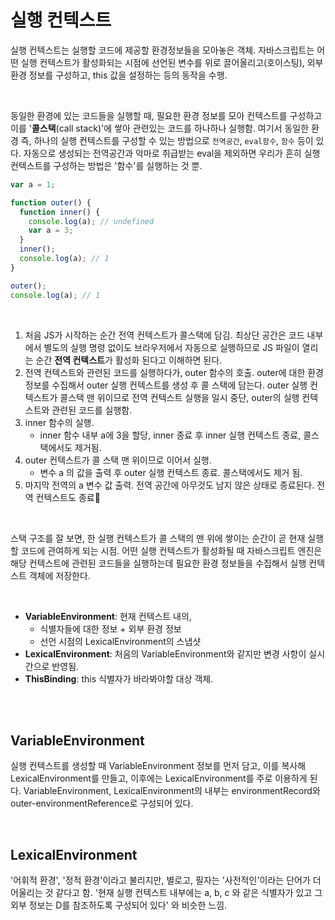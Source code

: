 # 실행 컨텍스트

실행 컨텍스트는 실행할 코드에 제공할 환경정보들을 모아놓은 객체. 자바스크립트는 어떤 실행 컨텍스트가 활성화되는 시점에 선언된 변수를 위로 끌어올리고(호이스팅), 외부 환경 정보를 구성하고, this 값을 설정하는 등의 동작을 수행.

<br/>

동일한 환경에 있는 코드들을 실행할 때, 필요한 환경 정보를 모아 컨텍스트를 구성하고 이를 '**콜스택**(call stack)'에 쌓아 관련있는 코드를 하나하나 실행함. 여기서 동일한 환경 즉, 하나의 실행 컨텍스트를 구성할 수 있는 방법으로 `전역공간`, `eval함수`, `함수` 등이 있다.
자동으로 생성되는 전역공간과 악마로 취급받는 eval을 제외하면 우리가 흔히 실행 컨텍스트를 구성하는 방법은 '함수'를 실행하는 것 뿐.

```js
var a = 1;

function outer() {
  function inner() {
    console.log(a); // undefined
    var a = 3;
  }
  inner();
  console.log(a); // 1
}

outer();
console.log(a); // 1
```

<br/>

1. 처음 JS가 시작하는 순간 전역 컨텍스트가 콜스택에 담김. 최상단 공간은 코드 내부에서 별도의 실행 명령 없이도 브라우저에서 자동으로 실행하므로 JS 파일이 열리는 순간 **전역 컨텍스트**가 활성화 된다고 이해하면 된다.
2. 전역 컨텍스트와 관련된 코드를 실행하다가, outer 함수의 호출. outer에 대한 환경 정보를 수집해서 outer 실행 컨텍스트를 생성 후 콜 스택에 담는다. outer 실행 컨텍스트가 콜스택 맨 위이므로 전역 컨텍스트 실행을 일시 중단, outer의 실행 컨텍스트와 관련된 코드를 실행함.
3. inner 함수의 실행. 
	- inner 함수 내부 a에 3을 할당, inner 종료 후 inner 실행 컨텍스트 종료, 콜스택에서도 제거됨.
4. outer 컨텍스트가 콜 스택 맨 위이므로 이어서 실행.
	- 변수 a 의 값을 출력 후 outer 실행 컨텍스트 종료. 콜스택에서도 제거 됨.
5. 마지막 전역의 a 변수 값 출력. 전역 공간에 아무것도 남지 않은 상태로 종료된다. 전역 컨텍스트도 종료

<br/>

스택 구조를 잘 보면, 한 실행 컨텍스트가 콜 스택의 맨 위에 쌓이는 순간이 곧 현재 실행할 코드에 관여하게 되는 시점. 어떤 실행 컨텍스트가 활성화될 때 자바스크립트 엔진은 해당 컨텍스트에 관련된 코드들을 실행하는데 필요한 환경 정보들을 수집해서 실행 컨텍스트 객체에 저장한다.

<br/>

- **VariableEnvironment**: 현재 컨텍스트 내의,
	- 식별자들에 대한 정보 + 외부 환경 정보
	- 선언 시점의 LexicalEnvironment의 스냅샷
- **LexicalEnvironment**: 처음의 VariableEnvironment와 같지만 변경 사항이 실시간으로 반영됨.
- **ThisBinding**: this 식별자가 바라봐야할 대상 객체.

<br/>
<br/>

## VariableEnvironment
실행 컨텍스트를 생성할 때 VariableEnvironment 정보를 먼저 담고, 이를 복사해 LexicalEnvironment를 만들고, 이후에는 LexicalEnvironment를 주로 이용하게 된다.
VariableEnvironment, LexicalEnvironment의 내부는 environmentRecord와 outer-environmentReference로 구성되어 있다. 

<br/>

## LexicalEnvironment
'어휘적 환경', '정적 환경'이라고 불리지만, 별로고, 필자는 '사전적인'이라는 단어가 더 어울리는 것 같다고 함. '현재 실행 컨텍스트 내부에는 a, b, c 와 같은 식별자가 있고 그 외부 정보는 D를 참조하도록 구성되어 있다' 와 비슷한 느낌.
